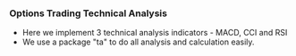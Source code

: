 <h3>Options Trading Technical Analysis</h3>

- Here we implement 3 technical analysis indicators - MACD, CCI and RSI   
- We use a package "ta" to do all analysis and calculation easily.  
